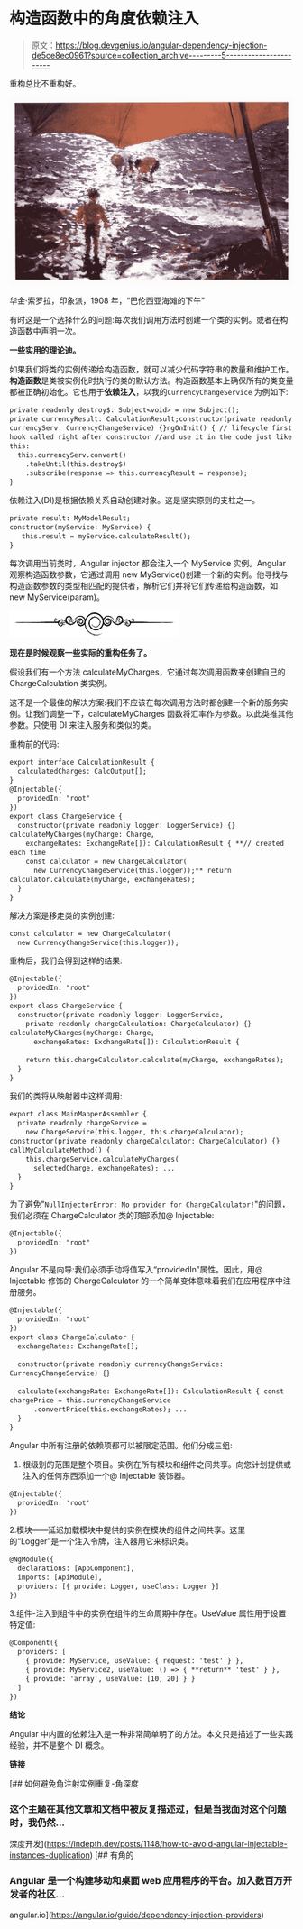 # 构造函数中的角度依赖注入

> 原文：<https://blog.devgenius.io/angular-dependency-injection-de5ce8ec0961?source=collection_archive---------5----------------------->

重构总比不重构好。

![](img/7b1639fd3f1d92f59ffce01fb84802ca.png)

华金·索罗拉，印象派，1908 年，“巴伦西亚海滩的下午”

有时这是一个选择什么的问题:每次我们调用方法时创建一个类的实例。或者在构造函数中声明一次。

**一些实用的理论迪。**

如果我们将类的实例传递给构造函数，就可以减少代码字符串的数量和维护工作。**构造函数**是类被实例化时执行的类的默认方法。构造函数基本上确保所有的类变量都被正确初始化。它也用于**依赖注入**，以我的`CurrencyChangeService` 为例如下:

```
private readonly destroy$: Subject<void> = new Subject();
private currencyResult: CalculationResult;constructor(private readonly currencyServ: CurrencyChangeService) {}ngOnInit() { // lifecycle first hook called right after constructor //and use it in the code just like this:
  this.currencyServ.convert()
    .takeUntil(this.destroy$)
    .subscribe(response => this.currencyResult = response);
}
```

依赖注入(DI)是根据依赖关系自动创建对象。这是坚实原则的支柱之一。

```
private result: MyModelResult;
constructor(myService: MyService) {
   this.result = myService.calculateResult(); 
}
```

每次调用当前类时，Angular injector 都会注入一个 MyService 实例。Angular 观察构造函数参数，它通过调用 new MyService()创建一个新的实例。他寻找与构造函数参数的类型相匹配的提供者，解析它们并将它们传递给构造函数，如 new MyService(param)。

![](img/aee45b15018983ff8d00c88dd6b1b315.png)

**现在是时候观察一些实际的重构任务了。**

假设我们有一个方法 calculateMyCharges，它通过每次调用函数来创建自己的 ChargeCalculation 类实例。

这不是一个最佳的解决方案:我们不应该在每次调用方法时都创建一个新的服务实例。让我们调整一下，calculateMyCharges 函数将汇率作为参数。以此类推其他参数。只使用 DI 来注入服务和类似的类。

重构前的代码:

```
export interface CalculationResult {
  calculatedCharges: CalcOutput[];
}
@Injectable({
  providedIn: "root"
})
export class ChargeService {
  constructor(private readonly logger: LoggerService) {} calculateMyCharges(myCharge: Charge,
    exchangeRates: ExchangeRate[]): CalculationResult { **// created each time
    const calculator = new ChargeCalculator(
      new CurrencyChangeService(this.logger));** return calculator.calculate(myCharge, exchangeRates);
  }
}
```

解决方案是移走类的实例创建:

```
const calculator = new ChargeCalculator(
  new CurrencyChangeService(this.logger));
```

重构后，我们会得到这样的结果:

```
@Injectable({
  providedIn: "root"
})
export class ChargeService {
  constructor(private readonly logger: LoggerService,
    private readonly chargeCalculation: ChargeCalculator) {} calculateMyCharges(myCharge: Charge,
      exchangeRates: ExchangeRate[]): CalculationResult {

    return this.chargeCalculator.calculate(myCharge, exchangeRates);
  }
}
```

我们的类将从映射器中这样调用:

```
export class MainMapperAssembler {
  private readonly chargeService =
    new ChargeService(this.logger, this.chargeCalculator); constructor(private readonly chargeCalculator: ChargeCalculator) {} callMyCalculateMethod() {  
    this.chargeService.calculateMyCharges(
      selectedCharge, exchangeRates); ...
  }
}
```

为了避免"`NullInjectorError: No provider for ChargeCalculator!`"的问题，我们必须在 ChargeCalculator 类的顶部添加@ Injectable:

```
@Injectable({
  providedIn: "root"
})
```

Angular 不是向导:我们必须手动将值写入“providedIn”属性。因此，用@ Injectable 修饰的 ChargeCalculator 的一个简单变体意味着我们在应用程序中注册服务。

```
@Injectable({
  providedIn: "root"
})
export class ChargeCalculator {
  exchangeRates: ExchangeRate[];

  constructor(private readonly currencyChangeService: CurrencyChangeService) {}

  calculate(exchangeRate: ExchangeRate[]): CalculationResult { const chargePrice = this.currencyChangeService
      .convertPrice(this.exchangeRates); ...
  }
}
```

Angular 中所有注册的依赖项都可以被限定范围。他们分成三组:

1.  根级别的范围是整个项目。实例在所有模块和组件之间共享。向您计划提供或注入的任何东西添加一个@ Injectable 装饰器。

```
@Injectable({
  providedIn: 'root'
})
```

2.模块——延迟加载模块中提供的实例在模块的组件之间共享。这里的“Logger”是一个注入令牌，注入器用它来标识类。

```
@NgModule({
  declarations: [AppComponent],
  imports: [ApiModule],
  providers: [{ provide: Logger, useClass: Logger }]
})
```

3.组件-注入到组件中的实例在组件的生命周期中存在。UseValue 属性用于设置特定值:

```
@Component({
  providers: [
    { provide: MyService, useValue: { request: 'test' } },
    { provide: MyService2, useValue: () => { **return** 'test' } },
    { provide: 'array', useValue: [10, 20] } }
  ]
})
```

**结论**

Angular 中内置的依赖注入是一种非常简单明了的方法。本文只是描述了一些实践经验，并不是整个 DI 概念。

**链接**

[](https://indepth.dev/posts/1148/how-to-avoid-angular-injectable-instances-duplication) [## 如何避免角注射实例重复-角深度

### 这个主题在其他文章和文档中被反复描述过，但是当我面对这个问题时，我仍然…

深度开发](https://indepth.dev/posts/1148/how-to-avoid-angular-injectable-instances-duplication)  [## 有角的

### Angular 是一个构建移动和桌面 web 应用程序的平台。加入数百万开发者的社区…

angular.io](https://angular.io/guide/dependency-injection-providers)